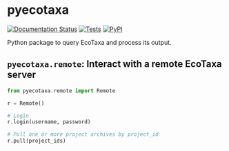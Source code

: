 # pyecotaxa

[![Documentation Status](https://readthedocs.org/projects/pyecotaxa/badge/?version=stable)](https://pyecotaxa.readthedocs.io/en/stable/?badge=stable)
[![Tests](https://github.com/ecotaxa/pyecotaxa/workflows/Tests/badge.svg)](https://github.com/ecotaxa/pyecotaxa/actions?query=workflow%3ATests)
[![PyPI](https://img.shields.io/pypi/v/pyecotaxa)](https://pypi.org/project/pyecotaxa)

Python package to query EcoTaxa and process its output.


## `pyecotaxa.remote`: Interact with a remote EcoTaxa server

```python
from pyecotaxa.remote import Remote

r = Remote()

# Login
r.login(username, password)

# Pull one or more project archives by project_id
r.pull(project_ids)
```
